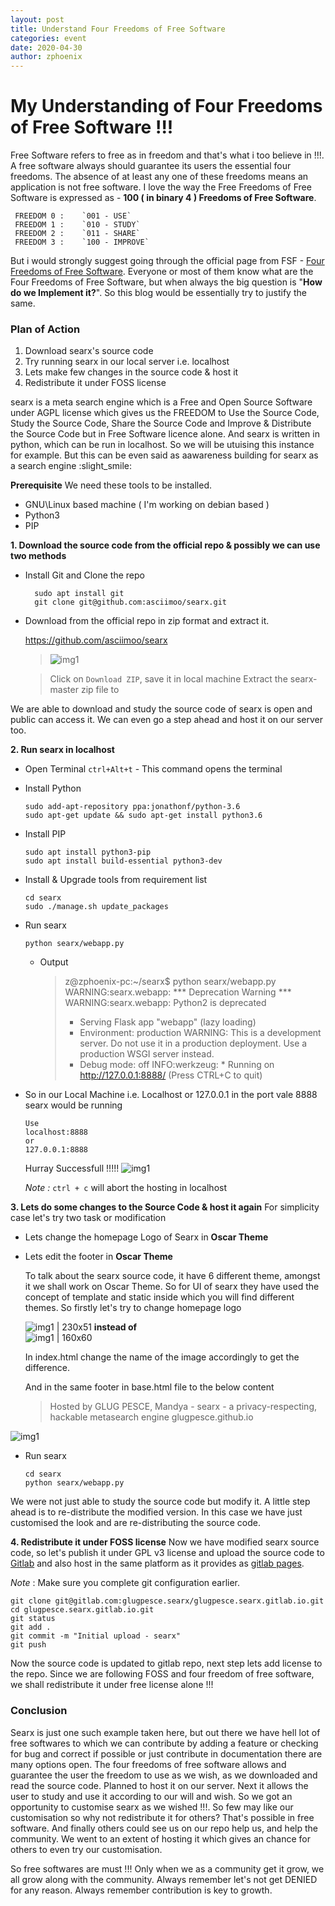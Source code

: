 ```yaml
---
layout: post
title: Understand Four Freedoms of Free Software
categories: event
date: 2020-04-30
author: zphoenix
---
```


<h1>My Understanding of Four Freedoms of Free Software !!!</h1>

Free Software refers to free as in freedom and that's what i too believe in !!!. A free software always should guarantee its users the essential four freedoms. The absence of at least any one of these freedoms means an application is not free software. I love the way the Free Freedoms of Free Software is expressed as - **100 ( in binary 4 ) Freedoms of Free Software**.

     FREEDOM 0 :    `001 - USE`
     FREEDOM 1 :    `010 - STUDY`
     FREEDOM 2 :    `011 - SHARE`
     FREEDOM 3 :    `100 - IMPROVE`

But i would strongly suggest going through the official page from FSF - [Four Freedoms of Free Software](https://www.gnu.org/philosophy/free-sw.en.html). Everyone or most of them know what are the Four Freedoms of Free Software, but when always the big question is "**How do we Implement it?**". So this blog would be essentially try to justify the same.

<h3>Plan of Action</h3>

1. Download searx's source code
2. Try running searx in our local server i.e. localhost
3. Lets make few changes in the source code & host it
4. Redistribute it under FOSS license

searx is a meta search engine which is a Free and Open Source Software under AGPL license which gives us the FREEDOM to Use the Source Code, Study the Source Code, Share the Source Code and Improve & Distribute the Source Code but in Free Software licence alone. And searx is written in python, which can be run in localhost. So we will be utuising this instance for example. But this can be even said as aawareness building for searx as a search engine :slight_smile: 

**Prerequisite**
We need these tools to be installed.
* GNU\Linux based machine ( I'm working on debian based )
* Python3
* PIP

**1. Download the source code from the official repo & possibly we can use two methods**

- Install Git and Clone the repo

        sudo apt install git
        git clone git@github.com:asciimoo/searx.git
         
- Download from the official repo in zip format and extract it.

    https://github.com/asciimoo/searx

   >  ![img1](/assets/img/blog/4ffs1.png)

   > Click on `Download ZIP`, save it in local machine
    Extract the searx-master zip file to

We are able to download and study the source code of searx is open and public can access it. We can even go a step ahead and host it on our server too.

**2. Run searx in localhost**
* Open Terminal `ctrl+Alt+t` - This command opens the terminal
* Install Python

      sudo add-apt-repository ppa:jonathonf/python-3.6
      sudo apt-get update && sudo apt-get install python3.6

* Install PIP

      sudo apt install python3-pip      
      sudo apt install build-essential python3-dev

* Install & Upgrade tools from requirement list

      cd searx
      sudo ./manage.sh update_packages

* Run searx

      python searx/webapp.py

     - Output
       >z@zphoenix-pc:~/searx$ python searx/webapp.py 
       >WARNING:searx.webapp: *** Deprecation Warning ***
       >WARNING:searx.webapp: Python2 is deprecated
       >* Serving Flask app "webapp" (lazy loading)
       >* Environment: production
          >WARNING: This is a development server. Do not use it in a production deployment.
          >Use a production WSGI server instead.
       >* Debug mode: off
       >INFO:werkzeug: * Running on http://127.0.0.1:8888/ (Press CTRL+C to quit)

* So in our Local Machine i.e. Localhost or 127.0.0.1 in the port vale 8888 searx would be running

      Use
      localhost:8888 
      or 
      127.0.0.1:8888

     Hurray Successfull !!!!!
![img1](/assets/img/blog/4ffs2.png)

     _Note :_  `ctrl + c` will abort the hosting in localhost

**3. Lets do some changes to the Source Code & host it again**
For simplicity case let's try two task or modification
* Lets change the homepage Logo of Searx in **Oscar Theme**
* Lets edit the footer in **Oscar Theme**

  To talk about the searx source code, it have 6 different theme, amongst it we shall work on Oscar Theme. So for UI of searx they have used the concept of template and static inside which you will find different themes. So firstly let's try to change homepage logo

  ![img1 | 230x51](/assets/img/blog/searx_logo.png)
**instead of**  
  ![img1 | 160x60](/assets/img/blog/logo_searx_a.png)

   In index.html change the name of the image accordingly to get the difference.

  And in the same footer in base.html file to the below content

   >Hosted by GLUG PESCE, Mandya - searx - a privacy-respecting, hackable metasearch engine
   >glugpesce.github.io

![img1](/assets/img/blog/4ffs3.png)

  * Run searx

        cd searx
        python searx/webapp.py

We were not just able to study the source code but modify it. A little step ahead is to re-distribute the modified version. In this case we have just customised the look and are re-distributing the source code.

**4. Redistribute it under FOSS license**
Now we have modified searx source code, so let's publish it under GPL v3 license and upload the source code to [Gitlab](https://gitlab.com/) and also host in the same platform as it provides as [gitlab pages](https://docs.gitlab.com/ee/user/project/pages/).

_Note_ : Make sure you complete git configuration earlier.

    git clone git@gitlab.com:glugpesce.searx/glugpesce.searx.gitlab.io.git
    cd glugpesce.searx.gitlab.io.git
    git status
    git add .
    git commit -m "Initial upload - searx"
    git push

Now the source code is updated to gitlab repo, next step lets add license to the repo. Since we are following FOSS and four freedom of free software, we shall redistribute it under free license alone !!!


<h3>Conclusion</h3>

Searx is just one such example taken here, but out there we have hell lot of free softwares to which we can contribute by adding a feature or checking for bug and correct if possible or just contribute in documentation there are many options open. 
The four freedoms of free software allows and guarantee the user the freedom to use as we wish, as we downloaded and read the source code. Planned to host it on our server.  Next it allows the user to study and use it according to our will and wish. So we got an opportunity to customise searx as we wished !!!. So few may like our customisation so why not redistribute it for others? That's possible in free software. And finally others could see us on our repo help us, and help the community. We went to an extent of hosting it which gives an chance for others to even try our customisation.

So free softwares are must !!! Only when we as a community get it grow, we all grow along with the community. Always remember let's not get DENIED for any reason. Always remember contribution is key to growth.
